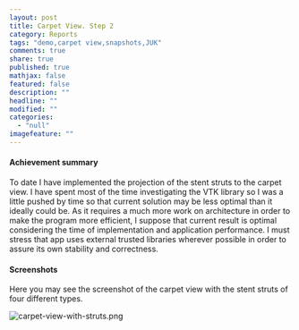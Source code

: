 ```yaml
---
layout: post
title: Carpet View. Step 2
category: Reports
tags: "demo,carpet view,snapshots,JUK"
comments: true
share: true
published: true
mathjax: false
featured: false
description: ""
headline: ""
modified: ""
categories: 
  - "null"
imagefeature: ""
---
```


#### Achievement summary

To date I have implemented the projection of the stent struts to the carpet view. I have spent most of the time investigating the VTK library so I was a little pushed by time so that current solution may be less optimal than it ideally could be. As it requires a much more work on architecture in order to make the program more efficient, I suppose that current result is optimal considering the time of implementation and application performance. I must stress that app uses external trusted libraries wherever possible in order to assure its own stability and correctness.

#### Screenshots
Here you may see the screenshot of the carpet view with the stent struts of four different types.

![carpet-view-with-struts.png]({{site.baseurl}}/images/carpet-view-with-struts.png)


